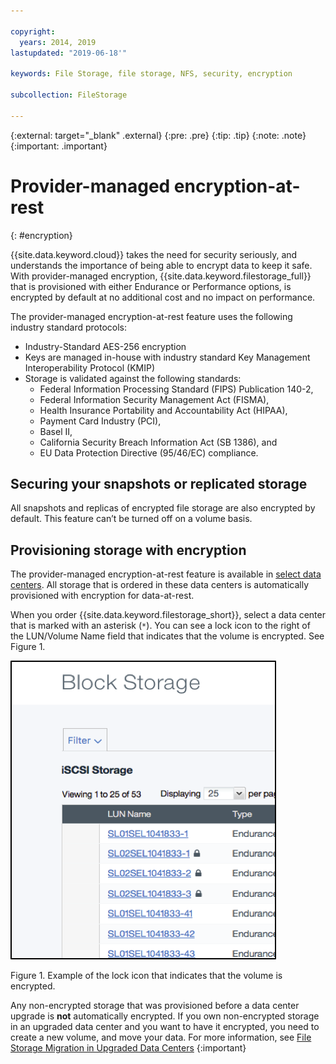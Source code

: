 ```yaml
---

copyright:
  years: 2014, 2019
lastupdated: "2019-06-18'"

keywords: File Storage, file storage, NFS, security, encryption

subcollection: FileStorage

---
```

{:external: target="_blank" .external}
{:pre: .pre}
{:tip: .tip}
{:note: .note}
{:important: .important}

# Provider-managed encryption-at-rest
{: #encryption}

{{site.data.keyword.cloud}} takes the need for security seriously, and understands the importance of being able to encrypt data to keep it safe. With provider-managed encryption, {{site.data.keyword.filestorage_full}} that is provisioned with either Endurance or Performance options, is encrypted by default at no additional cost and no impact on performance.

The provider-managed encryption-at-rest feature uses the following industry standard protocols:

* Industry-Standard AES-256 encryption
* Keys are managed in-house with industry standard Key Management Interoperability Protocol (KMIP)
* Storage is validated against the following standards:
    - Federal Information Processing Standard (FIPS) Publication 140-2,
    - Federal Information Security Management Act (FISMA),
    - Health Insurance Portability and Accountability Act (HIPAA),
    - Payment Card Industry (PCI),
    - Basel II,
    - California Security Breach Information Act (SB 1386), and
    - EU Data Protection Directive (95/46/EC) compliance.

## Securing your snapshots or replicated storage  

All snapshots and replicas of encrypted file storage are also encrypted by default. This feature can’t be turned off on a volume basis.

## Provisioning storage with encryption

The provider-managed encryption-at-rest feature is available in [select data centers](/docs/infrastructure/FileStorage?topic=FileStorage-selectDC). All storage that is ordered in these data centers is automatically provisioned with encryption for data-at-rest.

When you order {{site.data.keyword.filestorage_short}}, select a data center that is marked with an asterisk (`*`). You can see a lock icon to the right of the LUN/Volume Name field that indicates that the volume is encrypted. See Figure 1.

![The lock icon indicates that the LUN is encrypted](/images/encryptedstorage.png)
<caption>Figure 1. Example of the lock icon that indicates that the volume is encrypted.</caption>

Any non-encrypted storage that was provisioned before a data center upgrade is **not** automatically encrypted. If you own non-encrypted storage in an upgraded data center and you want to have it encrypted, you need to create a new volume, and move your data. For more information, see [File Storage Migration in Upgraded Data Centers](/docs/infrastructure/FileStorage?topic=FileStorage-migratestorage)
{:important}
